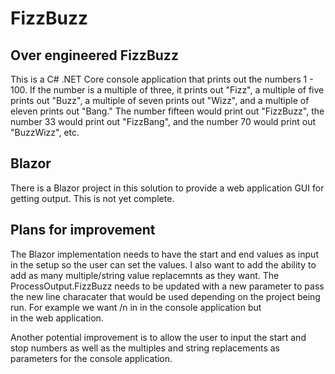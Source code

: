 # FizzBuzz
## Over engineered FizzBuzz

This is a C# .NET Core console application that prints out the numbers 1 - 100.  If the number is a multiple of three, it prints out "Fizz", a multiple of five prints out "Buzz", a multiple of seven prints out "Wizz", and a multiple of eleven prints out "Bang."  The number fifteen would print out "FizzBuzz", the number 33 would print out "FizzBang", and the number 70 would print out "BuzzWizz", etc.

## Blazor
There is a Blazor project in this solution to provide a web application GUI for getting output.  This is not yet complete.

## Plans for improvement
The Blazor implementation needs to have the start and end values as input in the setup so the user can set the values.  I also want to add the ability to add as many multiple/string value replacemnts as they want.  The ProcessOutput.FizzBuzz needs to be updated with a new parameter to pass the new line characater that would be used depending on the project being run.  For example we want /n in in the console application but <br /> in the web application.

Another potential improvement is to allow the user to input the start and stop numbers as well as the multiples and string replacements as parameters for the console application.
